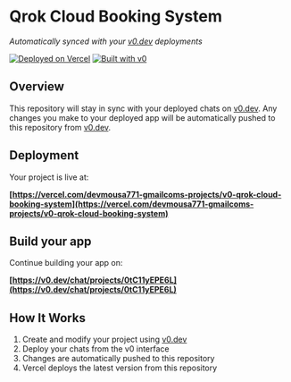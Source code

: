 # Qrok Cloud Booking System

*Automatically synced with your [v0.dev](https://v0.dev) deployments*

[![Deployed on Vercel](https://img.shields.io/badge/Deployed%20on-Vercel-black?style=for-the-badge&logo=vercel)](https://vercel.com/devmousa771-gmailcoms-projects/v0-qrok-cloud-booking-system)
[![Built with v0](https://img.shields.io/badge/Built%20with-v0.dev-black?style=for-the-badge)](https://v0.dev/chat/projects/0tC11yEPE6L)

## Overview

This repository will stay in sync with your deployed chats on [v0.dev](https://v0.dev).
Any changes you make to your deployed app will be automatically pushed to this repository from [v0.dev](https://v0.dev).

## Deployment

Your project is live at:

**[https://vercel.com/devmousa771-gmailcoms-projects/v0-qrok-cloud-booking-system](https://vercel.com/devmousa771-gmailcoms-projects/v0-qrok-cloud-booking-system)**

## Build your app

Continue building your app on:

**[https://v0.dev/chat/projects/0tC11yEPE6L](https://v0.dev/chat/projects/0tC11yEPE6L)**

## How It Works

1. Create and modify your project using [v0.dev](https://v0.dev)
2. Deploy your chats from the v0 interface
3. Changes are automatically pushed to this repository
4. Vercel deploys the latest version from this repository